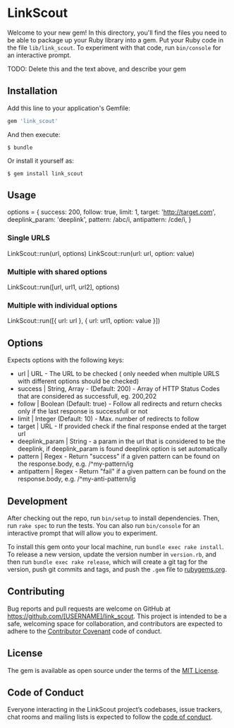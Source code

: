 # LinkScout

Welcome to your new gem! In this directory, you'll find the files you need to be able to package up your Ruby library into a gem. Put your Ruby code in the file `lib/link_scout`. To experiment with that code, run `bin/console` for an interactive prompt.

TODO: Delete this and the text above, and describe your gem

## Installation

Add this line to your application's Gemfile:

```ruby
gem 'link_scout'
```

And then execute:

    $ bundle

Or install it yourself as:

    $ gem install link_scout

## Usage

options = {
  success: 200,
  follow: true,
  limit: 1,
  target: 'http://target.com',
  deeplink_param: 'deeplink',
  pattern: /abc/i,
  antipattern: /cde/i,
}

### Single URLS
LinkScout::run(url, options)
LinkScout::run(url: url, option: value)

### Multiple with shared options
LinkScout::run([url, url1, url2], options)

### Multiple with individual options
LinkScout::run([{ url: url }, { url: url1, option: value }])

## Options

Expects options with the following keys:
- url | URL - The URL to be checked ( only needed when multiple URLS with different options should be checked)
- success | String, Array - (Default: 200) - Array of HTTP Status Codes that are considered as successfull, eg. 200,202
- follow | Boolean (Default: true) - Follow all redirects and return checks only if the last response is successfull or not
- limit | Integer (Default: 10) - Max. number of redirects to follow
- target | URL - If provided check if the final response ended at the target url
- deeplink_param | String - a param in the url that is considered to be the deeplink, if deeplink_param is found deeplink option is set automatically
- pattern | Regex - Return "success" if a given pattern can be found on the response.body, e.g. /^my-pattern/ig
- antipattern | Regex - Return "fail" if a given pattern can be found on the response.body, e.g. /^my-anti-pattern/ig

## Development

After checking out the repo, run `bin/setup` to install dependencies. Then, run `rake spec` to run the tests. You can also run `bin/console` for an interactive prompt that will allow you to experiment.

To install this gem onto your local machine, run `bundle exec rake install`. To release a new version, update the version number in `version.rb`, and then run `bundle exec rake release`, which will create a git tag for the version, push git commits and tags, and push the `.gem` file to [rubygems.org](https://rubygems.org).

## Contributing

Bug reports and pull requests are welcome on GitHub at https://github.com/[USERNAME]/link_scout. This project is intended to be a safe, welcoming space for collaboration, and contributors are expected to adhere to the [Contributor Covenant](http://contributor-covenant.org) code of conduct.

## License

The gem is available as open source under the terms of the [MIT License](https://opensource.org/licenses/MIT).

## Code of Conduct

Everyone interacting in the LinkScout project’s codebases, issue trackers, chat rooms and mailing lists is expected to follow the [code of conduct](https://github.com/[USERNAME]/link_scout/blob/master/CODE_OF_CONDUCT.md).
